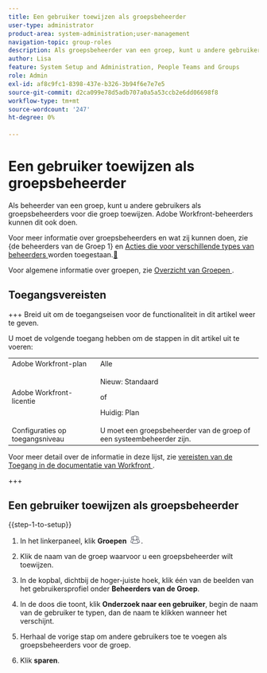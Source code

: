 ```yaml
---
title: Een gebruiker toewijzen als groepsbeheerder
user-type: administrator
product-area: system-administration;user-management
navigation-topic: group-roles
description: Als groepsbeheerder van een groep, kunt u andere gebruikers als groepsbeheerders voor die groep toewijzen. Adobe Workfront-beheerders kunnen dit ook doen.
author: Lisa
feature: System Setup and Administration, People Teams and Groups
role: Admin
exl-id: af8c9fc1-8398-437e-b326-3b94f6e7e7e5
source-git-commit: d2ca099e78d5adb707a0a5a53ccb2e6dd06698f8
workflow-type: tm+mt
source-wordcount: '247'
ht-degree: 0%

---
```


# Een gebruiker toewijzen als groepsbeheerder

Als beheerder van een groep, kunt u andere gebruikers als groepsbeheerders voor die groep toewijzen. Adobe Workfront-beheerders kunnen dit ook doen.

Voor meer informatie over groepsbeheerders en wat zij kunnen doen, zie {de beheerders van de Groep 1} en [ Acties die voor verschillende types van beheerders ](../../../administration-and-setup/manage-groups/group-roles/group-actions-allowed-different-types-admins.md) worden toegestaan.[&#128279;](../../../administration-and-setup/manage-groups/group-roles/group-administrators.md)

Voor algemene informatie over groepen, zie [ Overzicht van Groepen ](../../../administration-and-setup/manage-groups/groups-overview/groups.md).

## Toegangsvereisten

+++ Breid uit om de toegangseisen voor de functionaliteit in dit artikel weer te geven.

U moet de volgende toegang hebben om de stappen in dit artikel uit te voeren:

<table style="table-layout:auto"> 
 <col> 
 <col> 
 <tbody> 
  <tr> 
   <td role="rowheader">Adobe Workfront-plan</td> 
   <td>Alle</td> 
  </tr> 
  <tr> 
  <tr> 
   <td role="rowheader">Adobe Workfront-licentie</td> 
   <td><p>Nieuw: Standaard</p>
       <p>of</p>
       <p>Huidig: Plan</p></td>
  </tr> 
  </tr> 
  <tr> 
   <td role="rowheader">Configuraties op toegangsniveau</td> 
   <td>U moet een groepsbeheerder van de groep of een systeembeheerder zijn.</td>
  </tr> 
 </tbody> 
</table>

Voor meer detail over de informatie in deze lijst, zie [ vereisten van de Toegang in de documentatie van Workfront ](/help/quicksilver/administration-and-setup/add-users/access-levels-and-object-permissions/access-level-requirements-in-documentation.md).

+++

## Een gebruiker toewijzen als groepsbeheerder

{{step-1-to-setup}}

1. In het linkerpaneel, klik **Groepen** ![ Groepen ](assets/groups-icon.png).

1. Klik de naam van de groep waarvoor u een groepsbeheerder wilt toewijzen.
1. In de kopbal, dichtbij de hoger-juiste hoek, klik één van de beelden van het gebruikersprofiel onder **Beheerders van de Groep**.
1. In de doos die toont, klik **Onderzoek naar een gebruiker**, begin de naam van de gebruiker te typen, dan de naam te klikken wanneer het verschijnt.
1. Herhaal de vorige stap om andere gebruikers toe te voegen als groepsbeheerders voor de groep.
1. Klik **sparen**.
